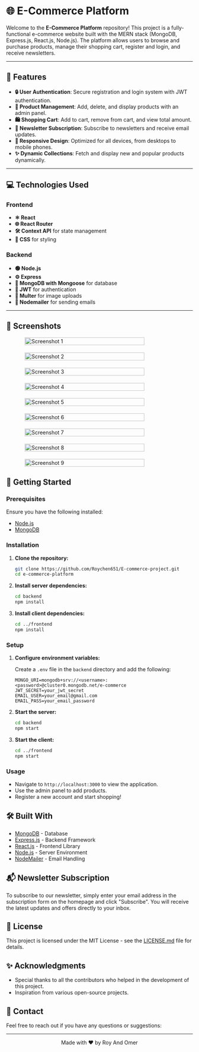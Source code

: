 # 🌐 E-Commerce Platform

Welcome to the **E-Commerce Platform** repository! This project is a fully-functional e-commerce website built with the MERN stack (MongoDB, Express.js, React.js, Node.js). The platform allows users to browse and purchase products, manage their shopping cart, register and login, and receive newsletters.

---

## 🌟 Features

- **🔒 User Authentication**: Secure registration and login system with JWT authentication.
- **🛒 Product Management**: Add, delete, and display products with an admin panel.
- **🛍️ Shopping Cart**: Add to cart, remove from cart, and view total amount.
- **📧 Newsletter Subscription**: Subscribe to newsletters and receive email updates.
- **📱 Responsive Design**: Optimized for all devices, from desktops to mobile phones.
- **✨ Dynamic Collections**: Fetch and display new and popular products dynamically.

---

## 💻 Technologies Used

### Frontend

- **⚛️ React**
- **🌐 React Router**
- **🛠️ Context API** for state management
- **🎨 CSS** for styling

### Backend

- **🟢 Node.js**
- **⚙️ Express**
- **🍃 MongoDB with Mongoose** for database
- **🔐 JWT** for authentication
- **📂 Multer** for image uploads
- **📧 Nodemailer** for sending emails
---
## 📸 Screenshots

<div style="display: flex; flex-direction: column; align-items: center; gap: 20px;">
  <img src="https://github.com/Roychen651/E-commerce-project/blob/main/Outside%20Sources/Screenshot%202024-07-23%20at%2017.55.05.png" alt="Screenshot 1" style="width: 80%;">
  <img src="https://github.com/Roychen651/E-commerce-project/blob/main/Outside%20Sources/Screenshot%202024-07-23%20at%2017.55.31.png" alt="Screenshot 2" style="width: 80%;">
  <img src="https://github.com/Roychen651/E-commerce-project/blob/main/Outside%20Sources/Screenshot%202024-07-23%20at%2017.55.46.png" alt="Screenshot 3" style="width: 80%;">
  <img src="https://github.com/Roychen651/E-commerce-project/blob/main/Outside%20Sources/Screenshot%202024-07-23%20at%2017.56.03.png" alt="Screenshot 4" style="width: 80%;">
  <img src="https://github.com/Roychen651/E-commerce-project/blob/main/Outside%20Sources/Screenshot%202024-07-23%20at%2017.56.29.png" alt="Screenshot 5" style="width: 80%;">
  <img src="https://github.com/Roychen651/E-commerce-project/blob/main/Outside%20Sources/Screenshot%202024-07-23%20at%2017.57.53.png" alt="Screenshot 6" style="width: 80%;">
  <img src="https://github.com/Roychen651/E-commerce-project/blob/main/Outside%20Sources/Screenshot%202024-07-23%20at%2017.58.12.png" alt="Screenshot 7" style="width: 80%;">
  <img src="https://github.com/Roychen651/E-commerce-project/blob/main/Outside%20Sources/Screenshot%202024-07-23%20at%2017.58.18.png" alt="Screenshot 8" style="width: 80%;">
  <img src="https://github.com/Roychen651/E-commerce-project/blob/main/Outside%20Sources/Screenshot%202024-07-23%20at%2017.58.22.png" alt="Screenshot 9" style="width: 80%;">
</div>


## 🚀 Getting Started

### Prerequisites

Ensure you have the following installed:
- [Node.js](https://nodejs.org/)
- [MongoDB](https://www.mongodb.com/)

### Installation

1. **Clone the repository:**

    ```bash
    git clone https://github.com/Roychen651/E-commerce-project.git
    cd e-commerce-platform
    ```

2. **Install server dependencies:**

    ```bash
    cd backend
    npm install
    ```

3. **Install client dependencies:**

    ```bash
    cd ../frontend
    npm install
    ```

### Setup

1. **Configure environment variables:**

    Create a `.env` file in the `backend` directory and add the following:

    ```env
    MONGO_URI=mongodb+srv://<username>:<password>@cluster0.mongodb.net/e-commerce
    JWT_SECRET=your_jwt_secret
    EMAIL_USER=your_email@gmail.com
    EMAIL_PASS=your_email_password
    ```

2. **Start the server:**

    ```bash
    cd backend
    npm start
    ```

3. **Start the client:**

    ```bash
    cd ../frontend
    npm start
    ```

### Usage

- Navigate to `http://localhost:3000` to view the application.
- Use the admin panel to add products.
- Register a new account and start shopping!

## 🛠️ Built With

- [MongoDB](https://www.mongodb.com/) - Database
- [Express.js](https://expressjs.com/) - Backend Framework
- [React.js](https://reactjs.org/) - Frontend Library
- [Node.js](https://nodejs.org/) - Server Environment
- [NodeMailer](https://nodemailer.com/about/) - Email Handling

## 📬 Newsletter Subscription

To subscribe to our newsletter, simply enter your email address in the subscription form on the homepage and click "Subscribe". You will receive the latest updates and offers directly to your inbox.

## 📄 License

This project is licensed under the MIT License - see the [LICENSE.md](LICENSE.md) file for details.

## ✨ Acknowledgments

- Special thanks to all the contributors who helped in the development of this project.
- Inspiration from various open-source projects.

## 📧 Contact

Feel free to reach out if you have any questions or suggestions:


---

<p align="center">
    Made with ❤️ by Roy And Omer
</p>
